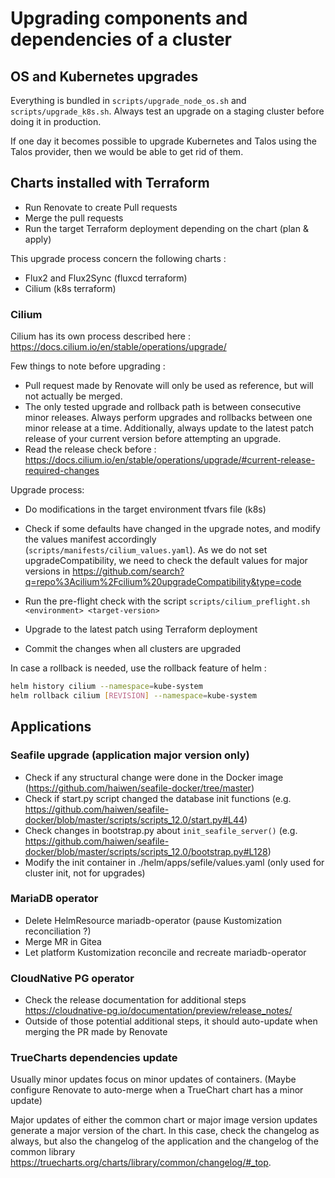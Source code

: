 # Upgrading components and dependencies of a cluster

## OS and Kubernetes upgrades

Everything is bundled in `scripts/upgrade_node_os.sh` and `scripts/upgrade_k8s.sh`. Always test an upgrade on a staging cluster before doing it in production.

If one day it becomes possible to upgrade Kubernetes and Talos using the Talos provider, then we would be able to get rid of them.

## Charts installed with Terraform

- Run Renovate to create Pull requests
- Merge the pull requests
- Run the target Terraform deployment depending on the chart (plan & apply)

This upgrade process concern the following charts :

- Flux2 and Flux2Sync (fluxcd terraform)
- Cilium (k8s terraform)

### Cilium

Cilium has its own process described here : <https://docs.cilium.io/en/stable/operations/upgrade/>

Few things to note before upgrading :

- Pull request made by Renovate will only be used as reference, but will not actually be merged.
- The only tested upgrade and rollback path is between consecutive minor releases. Always perform upgrades and rollbacks between one minor release at a time. Additionally, always update to the latest patch release of your current version before attempting an upgrade.
- Read the release check before : <https://docs.cilium.io/en/stable/operations/upgrade/#current-release-required-changes>

Upgrade process:

- Do modifications in the target environment tfvars file (k8s)
- Check if some defaults have changed in the upgrade notes, and modify the values manifest accordingly (`scripts/manifests/cilium_values.yaml`). As we do not set upgradeCompatibility, we need to check the default values for major versions in <https://github.com/search?q=repo%3Acilium%2Fcilium%20upgradeCompatibility&type=code>
- Run the pre-flight check with the script `scripts/cilium_preflight.sh <environment> <target-version>`
- Upgrade to the latest patch using Terraform deployment

- Commit the changes when all clusters are upgraded

In case a rollback is needed, use the rollback feature of helm :

```bash
helm history cilium --namespace=kube-system
helm rollback cilium [REVISION] --namespace=kube-system
```

## Applications

### Seafile upgrade (application major version only)

- Check if any structural change were done in the Docker image (<https://github.com/haiwen/seafile-docker/tree/master>)
- Check if start.py script changed the database init functions (e.g. <https://github.com/haiwen/seafile-docker/blob/master/scripts/scripts_12.0/start.py#L44>)
- Check changes in bootstrap.py about `init_seafile_server()` (e.g. <https://github.com/haiwen/seafile-docker/blob/master/scripts/scripts_12.0/bootstrap.py#L128>)
- Modify the init container in ./helm/apps/sefile/values.yaml (only used for cluster init, not for upgrades)

### MariaDB operator

- Delete HelmResource mariadb-operator (pause Kustomization reconciliation ?)
- Merge MR in Gitea
- Let platform Kustomization reconcile and recreate mariadb-operator

### CloudNative PG operator

- Check the release documentation for additional steps <https://cloudnative-pg.io/documentation/preview/release_notes/>
- Outside of those potential additional steps, it should auto-update when merging the PR made by Renovate

### TrueCharts dependencies update

Usually minor updates focus on minor updates of containers. (Maybe configure Renovate to auto-merge when a TrueChart chart has a minor update)

Major updates of either the common chart or major image version updates generate a major version of the chart. In this case, check the changelog as always, but also the changelog of the application and the changelog of the common library <https://truecharts.org/charts/library/common/changelog/#_top>.
